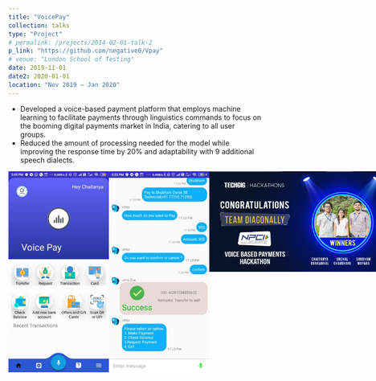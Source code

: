 ```yaml
---
title: "VoicePay"
collection: talks
type: "Project"
# permalink: /projects/2014-02-01-talk-2
p_link: "https://github.com/negative0/Vpay"
# venue: "London School of Testing"
date: 2019-11-01
date2: 2020-01-01
location: "Nov 2019 – Jan 2020"
---
```


* Developed a voice-based payment platform that employs machine learning to facilitate payments through linguistics commands to focus on the booming digital payments market in India, catering to all user groups.
* Reduced the amount of processing needed for the model while improving the response time by 20% and adaptability with 9 additional speech dialects. 
<div style="display: flex;">
<img src="/images/vpay_1.jpg" width="200">
<img src="/images/vpay_2.jpg" width="200">
<img src="/images/vpay.jpg" width="600" height="200">
</div>
<!-- * Technology stack -  -->
